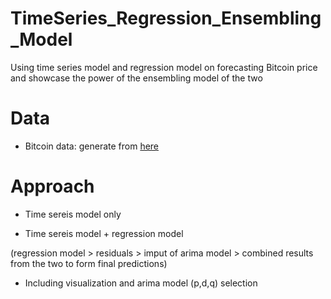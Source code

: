# TimeSeries_Regression_Ensembling_Model

Using time series model and regression model on forecasting Bitcoin price and showcase the power of the ensembling model of the two

# Data

  - Bitcoin data: generate from [here](https://www.coindesk.com/price/bitcoin)
  
# Approach

  - Time sereis model only
  
  - Time sereis model + regression model 
  
  (regression model > residuals > imput of arima model > combined results from the two to form final predictions)
  
  - Including visualization and arima model (p,d,q) selection
  
